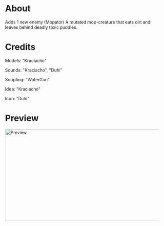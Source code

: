 # About
Adds 1 new enemy (Mopator) A mutated mop-creature that eats dirt and leaves behind deadly toxic puddles.

# Credits
Models: "Kraciacho"

Sounds: "Kraciacho", "Duhi"

Scripting: "WaterGun"

Idea: "Kraciacho"

Icon: "Duhi"

# Preview
<img src="https://cdn.discordapp.com/attachments/1407448634886324394/1407468158817665186/ezgif-1d8eb94b6d6570.gif?ex=68a6365e&is=68a4e4de&hm=b71859b523c65f8c74096e624662d1581dc89d3896d7794f8c13fab7f54b137e&" alt="Preview" width="800" height="300">
